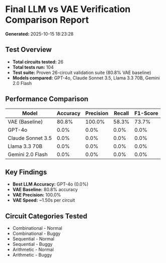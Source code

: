 # Final LLM vs VAE Verification Comparison Report

**Generated:** 2025-10-15 18:23:28

## Test Overview

- **Total circuits tested:** 26
- **Total tests run:** 104
- **Test suite:** Proven 26-circuit validation suite (80.8% VAE baseline)
- **Models compared:** GPT-4o, Claude Sonnet 3.5, Llama 3.3 70B, Gemini 2.0 Flash

## Performance Comparison

| Model | Accuracy | Precision | Recall | F1-Score |
|-------|----------|-----------|--------|----------|
| VAE (Baseline) | 80.8% | 100.0% | 58.3% | 73.7% |
| GPT-4o | 0.0% | 0.0% | 0.0% | 0.0% |
| Claude Sonnet 3.5 | 0.0% | 0.0% | 0.0% | 0.0% |
| Llama 3.3 70B | 0.0% | 0.0% | 0.0% | 0.0% |
| Gemini 2.0 Flash | 0.0% | 0.0% | 0.0% | 0.0% |

## Key Findings

- **Best LLM Accuracy:** GPT-4o (0.0%)
- **VAE Baseline:** 80.8% accuracy
- **VAE Precision:** 100.0%
- **VAE Speed:** ~1.50s per circuit

## Circuit Categories Tested

- Combinational - Normal
- Combinational - Buggy
- Sequential - Normal
- Sequential - Buggy
- Arithmetic - Normal
- Arithmetic - Buggy

